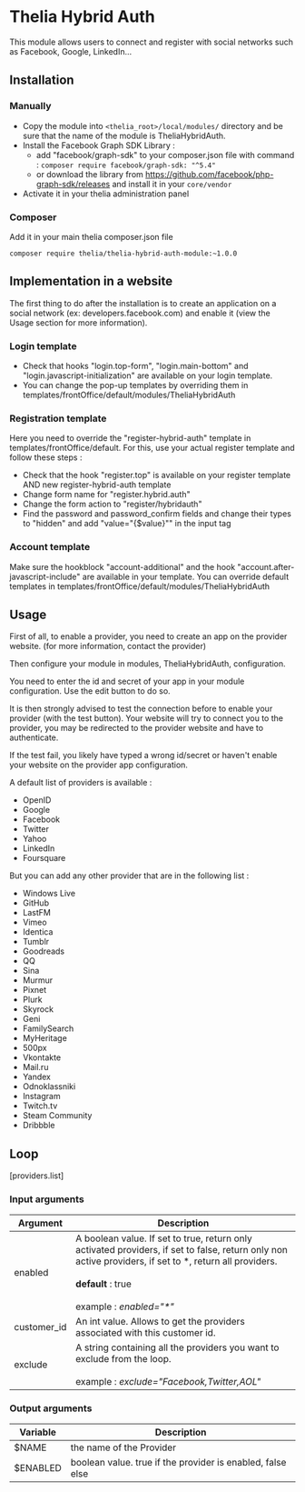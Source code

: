 # Thelia Hybrid Auth

This module allows users to connect and register with social networks such as Facebook, Google, LinkedIn...

## Installation

### Manually

* Copy the module into ```<thelia_root>/local/modules/``` directory and be sure that the name of the module is TheliaHybridAuth.
* Install the Facebook Graph SDK Library :
  * add "facebook/graph-sdk" to your composer.json file with command : `composer require facebook/graph-sdk: "^5.4"`
  * or download the library from <https://github.com/facebook/php-graph-sdk/releases> and install it in your `core/vendor`
* Activate it in your thelia administration panel

### Composer

Add it in your main thelia composer.json file

```
composer require thelia/thelia-hybrid-auth-module:~1.0.0
```

## Implementation in a website

The first thing to do after the installation is to create an application on a social network (ex: developers.facebook.com) and enable it (view the Usage section for more information).

### Login template

- Check that hooks "login.top-form", "login.main-bottom" and "login.javascript-initialization" are available on your login template.
- You can change the pop-up templates by overriding them in templates/frontOffice/default/modules/TheliaHybridAuth

### Registration template

Here you need to override the "register-hybrid-auth" template in templates/frontOffice/default. For this, use your actual register template and follow these steps :

- Check that the hook "register.top" is available on your register template AND new register-hybrid-auth template
- Change form name for "register.hybrid.auth"
- Change the form action to "register/hybridauth"
- Find the password and password_confirm fields and change their types to "hidden" and add "value="{$value}"" in the input tag

### Account template

Make sure the hookblock "account-additional" and the hook "account.after-javascript-include" are available in your template.
You can override default templates in templates/frontOffice/default/modules/TheliaHybridAuth

## Usage

First of all, to enable a provider, you need to create an app on the provider website. (for more information, contact the provider)

Then configure your module in modules, TheliaHybridAuth, configuration.

You need to enter the id and secret of your app in your module configuration. Use the edit button to do so.

It is then strongly advised to test the connection before to enable your provider (with the test button). Your website will try to connect you to the provider, you may be redirected to the provider website and have to authenticate.

If the test fail, you likely have typed a wrong id/secret or haven't enable your website on the provider app configuration.

A default list of providers is available :

* OpenID
* Google
* Facebook
* Twitter
* Yahoo
* LinkedIn
* Foursquare

But you can add any other provider that are in the following list :

* Windows Live
* GitHub
* LastFM
* Vimeo
* Identica
* Tumblr
* Goodreads
* QQ
* Sina
* Murmur
* Pixnet
* Plurk
* Skyrock
* Geni
* FamilySearch
* MyHeritage
* 500px
* Vkontakte
* Mail.ru
* Yandex
* Odnoklassniki
* Instagram
* Twitch.tv
* Steam Community
* Dribbble


## Loop

[providers.list]

### Input arguments

|Argument |Description |
|---      |--- |
|enabled | A boolean value. If set to true, return only activated providers, if set to false, return only non active providers, if set to \*, return all providers.  <br/><br/> __default__ : true  <br/><br/> example : *enabled="\*"* |
|customer_id | An int value. Allows to get the providers associated with this customer id. |
|exclude | A string containing all the providers you want to exclude from the loop.  <br/><br/> example : _exclude="Facebook,Twitter,AOL"_|

### Output arguments

|Variable   |Description |
|---        |--- |
|$NAME    | the name of the Provider |
|$ENABLED | boolean value. true if the provider is enabled, false else |
